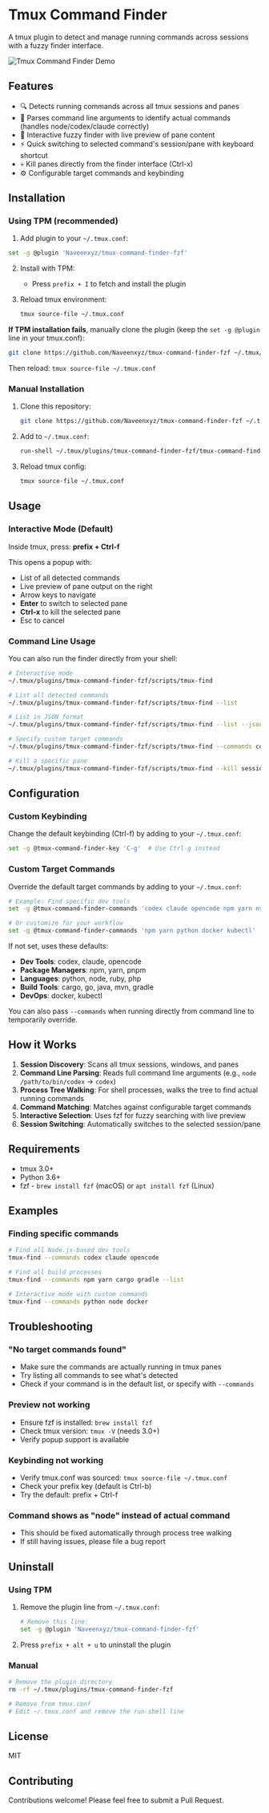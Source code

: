 # Tmux Command Finder

A tmux plugin to detect and manage running commands across sessions with a fuzzy finder interface.

![Tmux Command Finder Demo](tmux-fzf-example.png)

## Features

- 🔍 Detects running commands across all tmux sessions and panes
- 🌳 Parses command line arguments to identify actual commands (handles node/codex/claude correctly)
- 🎯 Interactive fuzzy finder with live preview of pane content
- ⚡ Quick switching to selected command's session/pane with keyboard shortcut
- 💀 Kill panes directly from the finder interface (Ctrl-x)
- ⚙️  Configurable target commands and keybinding

## Installation

### Using TPM (recommended)

1. Add plugin to your `~/.tmux.conf`:

```bash
set -g @plugin 'Naveenxyz/tmux-command-finder-fzf'
```

2. Install with TPM:
   - Press `prefix + I` to fetch and install the plugin

3. Reload tmux environment:
   ```bash
   tmux source-file ~/.tmux.conf
   ```

**If TPM installation fails**, manually clone the plugin (keep the `set -g @plugin` line in your tmux.conf):
```bash
git clone https://github.com/Naveenxyz/tmux-command-finder-fzf ~/.tmux/plugins/tmux-command-finder-fzf
```
Then reload: `tmux source-file ~/.tmux.conf`

### Manual Installation

1. Clone this repository:
   ```bash
   git clone https://github.com/Naveenxyz/tmux-command-finder-fzf ~/.tmux/plugins/tmux-command-finder-fzf
   ```

2. Add to `~/.tmux.conf`:
   ```bash
   run-shell ~/.tmux/plugins/tmux-command-finder-fzf/tmux-command-finder.tmux
   ```

3. Reload tmux config:
   ```bash
   tmux source-file ~/.tmux.conf
   ```

## Usage

### Interactive Mode (Default)

Inside tmux, press: **prefix + Ctrl-f**

This opens a popup with:
- List of all detected commands
- Live preview of pane output on the right
- Arrow keys to navigate
- **Enter** to switch to selected pane
- **Ctrl-x** to kill the selected pane
- Esc to cancel

### Command Line Usage

You can also run the finder directly from your shell:

```bash
# Interactive mode
~/.tmux/plugins/tmux-command-finder-fzf/scripts/tmux-find

# List all detected commands
~/.tmux/plugins/tmux-command-finder-fzf/scripts/tmux-find --list

# List in JSON format
~/.tmux/plugins/tmux-command-finder-fzf/scripts/tmux-find --list --json

# Specify custom target commands
~/.tmux/plugins/tmux-command-finder-fzf/scripts/tmux-find --commands codex claude npm python

# Kill a specific pane
~/.tmux/plugins/tmux-command-finder-fzf/scripts/tmux-find --kill session:window.pane
```

## Configuration

### Custom Keybinding

Change the default keybinding (Ctrl-f) by adding to your `~/.tmux.conf`:

```bash
set -g @tmux-command-finder-key 'C-g'  # Use Ctrl-g instead
```

### Custom Target Commands

Override the default target commands by adding to your `~/.tmux.conf`:

```bash
# Example: Find specific dev tools
set -g @tmux-command-finder-commands 'codex claude opencode npm yarn nvim'

# Or customize for your workflow
set -g @tmux-command-finder-commands 'npm yarn python docker kubectl'
```

If not set, uses these defaults:
- **Dev Tools**: codex, claude, opencode
- **Package Managers**: npm, yarn, pnpm
- **Languages**: python, node, ruby, php
- **Build Tools**: cargo, go, java, mvn, gradle
- **DevOps**: docker, kubectl

You can also pass `--commands` when running directly from command line to temporarily override.

## How it Works

1. **Session Discovery**: Scans all tmux sessions, windows, and panes
2. **Command Line Parsing**: Reads full command line arguments (e.g., `node /path/to/bin/codex` → `codex`)
3. **Process Tree Walking**: For shell processes, walks the tree to find actual running commands
4. **Command Matching**: Matches against configurable target commands
5. **Interactive Selection**: Uses fzf for fuzzy searching with live preview
6. **Session Switching**: Automatically switches to the selected session/pane

## Requirements

- tmux 3.0+
- Python 3.6+
- fzf - `brew install fzf` (macOS) or `apt install fzf` (Linux)

## Examples

### Finding specific commands

```bash
# Find all Node.js-based dev tools
tmux-find --commands codex claude opencode

# Find all build processes
tmux-find --commands npm yarn cargo gradle --list

# Interactive mode with custom commands
tmux-find --commands python node docker
```

## Troubleshooting

### "No target commands found"
- Make sure the commands are actually running in tmux panes
- Try listing all commands to see what's detected
- Check if your command is in the default list, or specify with `--commands`

### Preview not working
- Ensure fzf is installed: `brew install fzf`
- Check tmux version: `tmux -V` (needs 3.0+)
- Verify popup support is available

### Keybinding not working
- Verify tmux.conf was sourced: `tmux source-file ~/.tmux.conf`
- Check your prefix key (default is Ctrl-b)
- Try the default: prefix + Ctrl-f

### Command shows as "node" instead of actual command
- This should be fixed automatically through process tree walking
- If still having issues, please file a bug report

## Uninstall

### Using TPM

1. Remove the plugin line from `~/.tmux.conf`:
   ```bash
   # Remove this line:
   set -g @plugin 'Naveenxyz/tmux-command-finder-fzf'
   ```

2. Press `prefix + alt + u` to uninstall the plugin

### Manual

```bash
# Remove the plugin directory
rm -rf ~/.tmux/plugins/tmux-command-finder-fzf

# Remove from tmux.conf
# Edit ~/.tmux.conf and remove the run-shell line
```

## License

MIT

## Contributing

Contributions welcome! Please feel free to submit a Pull Request.
